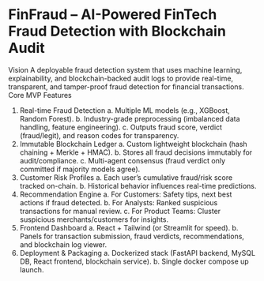 # FinFraud – AI-Powered FinTech Fraud Detection with Blockchain Audit
Vision
A deployable fraud detection system that uses machine learning, explainability, and blockchain-backed audit logs to provide real-time, transparent, and tamper-proof fraud detection for financial transactions.
Core MVP Features
  1. Real-time Fraud Detection
      a. Multiple ML models (e.g., XGBoost, Random Forest).
      b. Industry-grade preprocessing (imbalanced data handling, feature engineering).
      c. Outputs fraud score, verdict (fraud/legit), and reason codes for transparency.
  2. Immutable Blockchain Ledger
     a. Custom lightweight blockchain (hash chaining + Merkle + HMAC).
     b. Stores all fraud decisions immutably for audit/compliance.
     c. Multi-agent consensus (fraud verdict only committed if majority models agree).
  3. Customer Risk Profiles
     a. Each user’s cumulative fraud/risk score tracked on-chain.
     b. Historical behavior influences real-time predictions.
  4. Recommendation Engine
     a. For Customers: Safety tips, next best actions if fraud detected.
     b. For Analysts: Ranked suspicious transactions for manual review.
     c. For Product Teams: Cluster suspicious merchants/customers for insights.
  5. Frontend Dashboard
     a. React + Tailwind (or Streamlit for speed).
     b. Panels for transaction submission, fraud verdicts, recommendations, and blockchain log viewer.
  6. Deployment & Packaging
     a. Dockerized stack (FastAPI backend, MySQL DB, React frontend, blockchain service).
     b. Single docker compose up launch.

